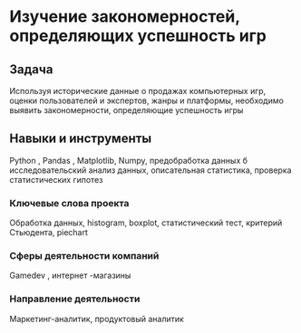 #  Изучение закономерностей, определяющих успешность игр
## Задача  
   Используя исторические данные о продажах компьютерных игр, оценки пользователей и экспертов, жанры и платформы, необходимо выявить закономерности, определяющие успешность игры 

## Навыки и инструменты
Python , Pandas , Matplotlib, Numpy, предобработка данных б исследовательский анализ данных, описательная статистика, проверка статистических гипотез

### Ключевые слова проекта
Обработка данных, histogram, boxplot, статистический тест,
критерий Стьюдента, piechart

### Сферы деятельности компаний
Gamedev , интернет -магазины 

### Направление деятельности
Маркетинг-аналитик, продуктовый аналитик 
